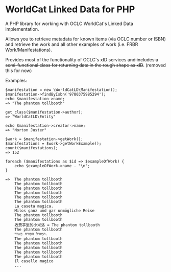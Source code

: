 # WorldCat Linked Data for PHP

A PHP library for working with OCLC WorldCat's Linked Data implementation.

Allows you to retrieve metadata for known items (via OCLC number or ISBN) and 
retrieve the work and all other examples of work (i.e. FRBR Work/Manifestations).

Provides most of the functionality of OCLC's xID services ~~and includes a 
semi-functional class for returning data in the rough shape as xID~~. (removed this for now)

Examples:
```
$manifestation = new \WorldCatLD\Manifestation();
$manifestation->findByIsbn('9780375985294');
echo $manifestation->name;
=> "The phantom tollbooth"

get_class($manifestation->author);
=> "WorldCatLD\Entity"

echo $manifestation->creator->name;
=> "Norton Juster"

$work = $manifestation->getWork();
$manifestations = $work->getWorkExample();
count($manifestations);
=> 152

foreach ($manifestations as $id => $exampleOfWork) {
    echo $exampleOfWork->name . "\n";
}

=>  The phantom tollbooth
    The phantom tollbooth
    The phantom tollbooth
    The phantom tollbooth
    The phantom tollbooth
    The phantom tollbooth
    La caseta magica.
    Milos ganz und gar unmögliche Reise
    The phantom tollbooth
    The phantom tollbooth
    收费亭里的小米洛 = The phantom tollbooth
    The phantom tollbooth
    המגדל הפּורח באויר.
    The phantom tollbooth
    The phantom tollbooth
    The phantom tollbooth
    The phantom tollbooth
    The phantom tollbooth
    Il casello magico
    ...
```
